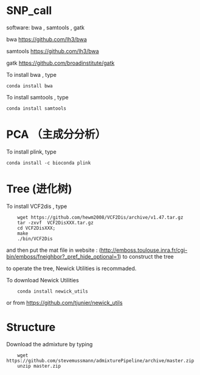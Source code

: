 # SNP_call

software: bwa , samtools , gatk

bwa   https://github.com/lh3/bwa

samtools https://github.com/lh3/bwa

gatk https://github.com/broadinstitute/gatk

To install bwa , type

    conda install bwa
To install samtools , type

    conda install samtools

#   PCA （主成分分析）

To install plink, type 

    conda install -c bioconda plink

#   Tree (进化树)

To install VCF2dis , type

        wget https://github.com/hewm2008/VCF2Dis/archive/v1.47.tar.gz
        tar -zxvf  VCF2DisXXX.tar.gz
        cd VCF2DisXXX;
        make
        ./bin/VCF2Dis
 
 and then put the mat file in website :  (http://emboss.toulouse.inra.fr/cgi-bin/emboss/fneighbor?_pref_hide_optional=1)  to construct the tree

to operate the tree, Newick Utilities is recommaded.

To download  Newick Utilities

        conda install newick_utils

or from https://github.com/tjunier/newick_utils


 #  Structure
 
 Download the admixture by typing
 
        wget https://github.com/stevemussmann/admixturePipeline/archive/master.zip
        unzip master.zip
 
